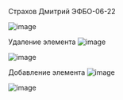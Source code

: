 Страхов Дмитрий ЭФБО-06-22


![image](https://github.com/user-attachments/assets/95619f97-19a6-4fca-ae1b-1b3caf2db903)



Удаление элемента 
![image](https://github.com/user-attachments/assets/016583ec-35cf-4651-8718-1dca5a7cba32)


![image](https://github.com/user-attachments/assets/0ed55b4e-627e-42be-804b-4a82ea19fe67)



Добавление элемента
![image](https://github.com/user-attachments/assets/9040df1f-bb71-4ce6-b1fd-3eac6292b4fa)


![image](https://github.com/user-attachments/assets/de03146f-6b8d-47fc-93bc-6fd5c56d67a7)



 
 
